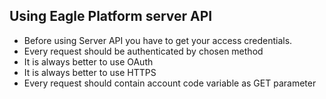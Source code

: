 ## Using Eagle Platform server API

* Before using Server API you have to get your access credentials.
* Every request should be authenticated by chosen method
* It is always better to use OAuth
* It is always better to use HTTPS
* Every request should contain account code variable as GET parameter
